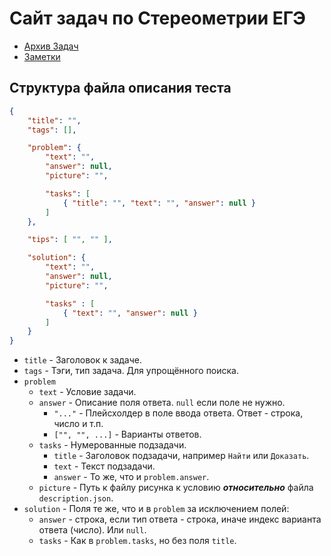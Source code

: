 # Сайт задач по Стереометрии ЕГЭ

- [Архив Задач](https://github.com/nkg-17/math-tests-archive)
- [Заметки](notes.md)

## Структура файла описания теста
```json
{
    "title": "",
    "tags": [],

    "problem": {
        "text": "",
        "answer": null,
        "picture": "",

        "tasks": [
            { "title": "", "text": "", "answer": null }
        ]
    },

    "tips": [ "", "" ],

    "solution": {
        "text": "",
        "answer": null,
        "picture": "",

        "tasks" : [ 
            { "text": "", "answer": null } 
        ]
    }
}
```
- `title` - Заголовок к задаче.
- `tags` - Тэги, тип задача. Для упрощённого поиска.
- `problem`
  - `text` - Условие задачи.
  - `answer` - Описание поля ответа. `null` если поле не нужно.
    - `"..."` - Плейсхолдер в поле ввода ответа. Ответ - строка, число и т.п.
    - `["", "", ...]` - Варианты ответов.
  - `tasks` - Нумерованные подзадачи.
    - `title` - Заголовок подзадачи, например `Найти` или `Доказать`.
    - `text` - Текст подзадачи.
    - `answer` - То же, что и `problem.answer`.
  - `picture` - Путь к файлу рисунка к условию ***относительно*** файла `description.json`.
- `solution` - Поля те же, что и в `problem` за исключением полей:
  - `answer` - строка, если тип ответа - строка, иначе индекс варианта ответа (число). Или `null`.
  - `tasks` - Как в `problem.tasks`, но без поля `title`.
